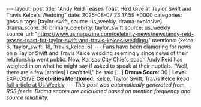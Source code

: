 --- layout: post title: "Andy Reid Teases Toast He’d Give at Taylor Swift and Travis Kelce's Wedding" date: 2025-08-07 23:17:59 +0000 categories: gossip tags: [taylor-swift, source-us_weekly, drama-explosive] drama_score: 30 primary_celebrity: taylor_swift source: us_weekly source_url: "https://www.usmagazine.com/celebrity-news/news/andy-reid-teases-toast-for-taylor-swift-and-travis-kelces-wedding/" mentions: {kelce: 6, 'taylor_swift: 18, 'travis_kelce: 6} --- Fans have been clamoring for news on a Taylor Swift and Travis Kelce wedding seemingly since news of their relationship went public. Now, Kansas City Chiefs coach Andy Reid has weighed in on what he might say if asked to speak at their nuptials. “Well, there are a few [stories] I can’t tell,” he said […] **Drama Score:** 30 | **Level:** EXPLOSIVE **Celebrities Mentioned:** Kelce, Taylor Swift, Travis Kelce [Read full article at Us Weekly](https://www.usmagazine.com/celebrity-news/news/andy-reid-teases-toast-for-taylor-swift-and-travis-kelces-wedding/) --- *This post was automatically generated from RSS feeds. Drama scores are calculated based on mention frequency and source reliability.*